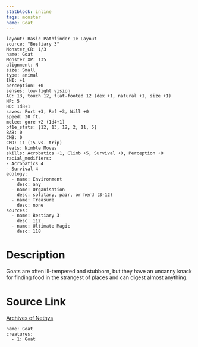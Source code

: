 ```yaml
---
statblock: inline
tags: monster
name: Goat
---
```

```statblock
layout: Basic Pathfinder 1e Layout
source: "Bestiary 3"
Monster_CR: 1/3
name: Goat
Monster_XP: 135
alignment: N
size: Small
type: animal
INI: +1
perception: +0
senses: low-light vision
AC: 13, touch 12, flat-footed 12 (dex +1, natural +1, size +1)
HP: 5
HD: 1d8+1
saves: Fort +3, Ref +3, Will +0
speed: 30 ft.
melee: gore +2 (1d4+1)
pf1e_stats: [12, 13, 12, 2, 11, 5]
BAB: 0
CMB: 0
CMD: 11 (15 vs. trip)
feats: Nimble Moves
skills: Acrobatics +1, Climb +5, Survival +0, Perception +0
racial_modifiers:
- Acrobatics 4
- Survival 4
ecology:
  - name: Environment
    desc: any
  - name: Organisation
    desc: solitary, pair, or herd (3-12)
  - name: Treasure
    desc: none
sources:
  - name: Bestiary 3
    desc: 112
  - name: Ultimate Magic
    desc: 118
```
# Description
Goats are often ill-tempered and stubborn, but they have an uncanny knack for finding food in the strangest of places and can digest almost anything.
# Source Link
[Archives of Nethys](https://aonprd.com/MonsterDisplay.aspx?ItemName=Goat)
```encounter-table
name: Goat
creatures:
  - 1: Goat
```
